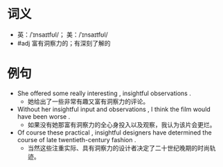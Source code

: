 # 词义
- 英：/ˈɪnsaɪtfʊl/； 美：/ˈɪnsaɪtfʊl/
- #adj 富有洞察力的；有深刻了解的
# 例句
- She offered some really interesting , insightful observations .
	- 她给出了一些非常有趣又富有洞察力的评论。
- Without her insightful input and observations , I think the film would have been worse .
	- 如果没有她那富有洞察力的全心身投入以及观察，我认为该片会更烂。
- Of course these practical , insightful designers have determined the course of late twentieth-century fashion .
	- 当然这些注重实际、具有洞察力的设计者决定了二十世纪晚期的时尚轨迹。
